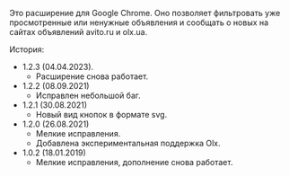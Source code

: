 Это расширение для Google Chrome. Оно позволяет фильтровать уже просмотренные или ненужные объявления и сообщать о новых на сайтах объявлений avito.ru и olx.ua.

История:

- 1.2.3 (04.04.2023). 
	- Расширение снова работает.
- 1.2.2 (08.09.2021)
	- Исправлен небольшой баг.
- 1.2.1 (30.08.2021)
	- Новый вид кнопок в формате svg.
- 1.2.0 (26.08.2021)
	- Мелкие исправления.
	- Добавлена экспериментальная поддержка Olx.
- 1.0.2 (18.01.2019)
	- Мелкие исправления, дополнение снова работает.
